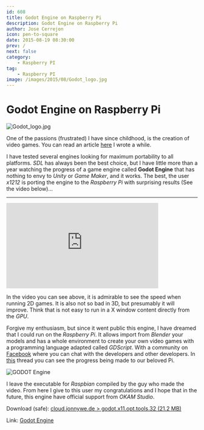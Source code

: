```yaml
---
id: 608
title: Godot Engine on Raspberry Pi
description: Godot Engine on Raspberry Pi
author: Jose Cerrejon
icon: pen-to-square
date: 2015-08-19 08:30:00
prev: /
next: false
category:
    - Raspberry PI
tag:
    - Raspberry PI
image: /images/2015/08/Godot_logo.jpg
---
```


# Godot Engine on Raspberry Pi

![Godot_logo.jpg](/images/2015/08/Godot_logo.jpg)

One of the passions (frustrated) I have since childhood, is the creation of video games. You can read an article [here](/post.php?id=519) I wrote a while.

I have tested several engines looking for maximum portability to all platforms. _SDL_ has always been the best choice, but I have little more than a year watching the progress of a game engine called **Godot Engine** that has nothing to envy to _Unity_ or _Game Maker_, and it works. The best, the user _x1212_ is porting the engine to the _Raspberry Pi_ with surprising results (See the video below)...

---

<iframe width="400" height="225" src="https://www.youtube.com/embed/kNbAKmEFDEs?rel=0&amp;showinfo=0" frameborder="0" allowfullscreen></iframe>

In the video you can see above, it is admirable to see the speed when running 2D games. It is also not so bad in 3D, but presumably it will improve. Think that is not easy to run in a X window content directly from the _GPU_.

Forgive my enthusiasm, but since it went public this engine, I have dreamed that I could run on the _Raspberry Pi_. It allows import from _Blender_ your models and has a whole environment to create your own video games with a programming language adapted called _GDScript_. With a community on [Facebook](https://www.facebook.com/groups/godotengine/) where you can chat with the developers and other developers. In [this](https://www.godotengine.org/forum/viewtopic.php?f=9&t=1541&start=10) thread you can see the progress being made to our beloved Pi.

![GODOT Engine](/images/2015/02/vgames_04.png)

I leave the executable for _Raspbian_ compiled by the guy who made the video. From here I give to this user my congratulations and I hope that in the future, this engine have official support from _OKAM Studio_.

Download (safe): [cloud.jonnywe.de > godot.x11.opt.tools.32 (21.2 MB)](https://cloud.jonnywe.de/index.php/s/INZpEYuC06IjwDH)

Link: [Godot Engine](https://www.godotengine.org/wp/)
